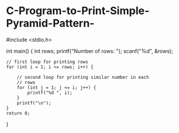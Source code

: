 # C-Program-to-Print-Simple-Pyramid-Pattern-

#include <stdio.h>
 
int main()
{
    int rows;
    printf("Number of rows: ");
    scanf("%d", &rows);
 
    // first loop for printing rows
    for (int i = 1; i <= rows; i++) {
 
        // second loop for printing similar number in each
        // rows
        for (int j = 1; j <= i; j++) {
            printf("%d ", i);
        }
        printf("\n");
    }
    return 0;
}
